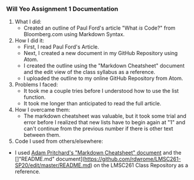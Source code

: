 ### Will Yeo Assignment 1 Documentation
1. What I did:
    - Created an outline of Paul Ford's article "What *is* Code?" from Bloomberg.com using Markdown Syntax.
2. How I did it:
    - First, I read Paul Ford's Article.
    - Next, I created a new document in my GitHub Repository using Atom.
    - I created the outline using the "Markdown Cheatsheet" document and the edit view of the class syllabus as a reference.
    - I uploaded the outline to my online GitHub Repository from Atom.
3. Problems I faced:
    - It took me a couple tries before I understood how to use the list function.
    - It took me longer than anticipated to read the full article.
4. How I overcame them:
    - The markdown cheatsheet was valuable, but it took some trial and error before I realized that new lists have to begin again at "1" and can't continue from the previous number if there is other text between them.
5. Code I used from others/elsewhere:
  - I used [Adam Pritchard's "Markdown Cheatsheet" document](https://github.com/adam-p/markdown-here/wiki/Markdown-Cheatsheet#hr) and the []"README.md" document](https://github.com/rdwrome/LMSC261-SP20/edit/master/README.md) on the LMSC261 Class Repository as a reference.
